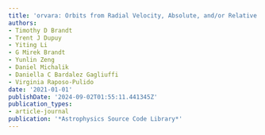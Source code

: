 ```yaml
---
title: 'orvara: Orbits from Radial Velocity, Absolute, and/or Relative Astrometry'
authors:
- Timothy D Brandt
- Trent J Dupuy
- Yiting Li
- G Mirek Brandt
- Yunlin Zeng
- Daniel Michalik
- Daniella C Bardalez Gagliuffi
- Virginia Raposo-Pulido
date: '2021-01-01'
publishDate: '2024-09-02T01:55:11.441345Z'
publication_types:
- article-journal
publication: '*Astrophysics Source Code Library*'
---
```

